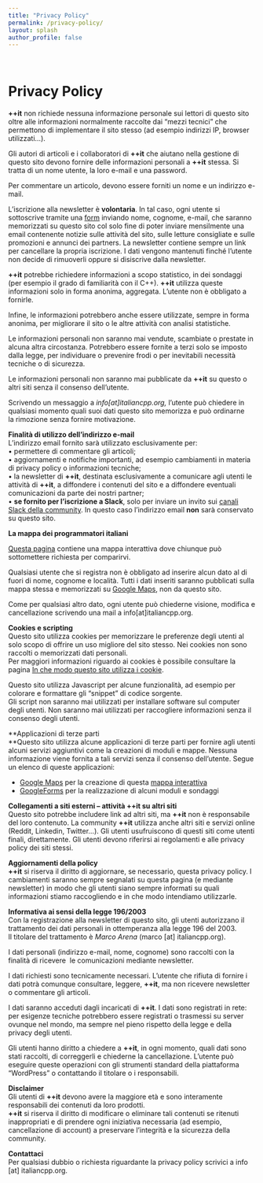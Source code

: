 ```yaml
---
title: "Privacy Policy"
permalink: /privacy-policy/
layout: splash
author_profile: false
---
```


<br/>

# Privacy Policy

**++it** non richiede nessuna informazione personale sui lettori di questo sito oltre alle informazioni normalmente raccolte dai “mezzi tecnici” che permettono di implementare il sito stesso (ad esempio indirizzi IP, browser utilizzati…).

Gli autori di articoli e i collaboratori di **++it** che aiutano nella gestione di questo sito devono fornire delle informazioni personali a **++it** stessa. Si tratta di un nome utente, la loro e-mail e una password.

Per commentare un articolo, devono essere forniti un nome e un indirizzo e-mail.

L’iscrizione alla newsletter è **volontaria**. In tal caso, ogni utente si sottoscrive tramite una [form](http://italiancpp.org/newsletter) inviando nome, cognome, e-mail, che saranno memorizzati su questo sito col solo fine di poter inviare mensilmente una email contenente notizie sulle attività del sito, sulle letture consigliate e sulle promozioni e annunci dei partners. La newsletter contiene sempre un link per cancellare la propria iscrizione. I dati vengono mantenuti finché l’utente non decide di rimuoverli oppure si disiscrive dalla newsletter.

**++it** potrebbe richiedere informazioni a scopo statistico, in dei sondaggi (per esempio il grado di familiarità con il C++). **++it** utilizza queste informazioni solo in forma anonima, aggregata. L’utente non è obbligato a fornirle.

Infine, le informazioni potrebbero anche essere utilizzate, sempre in forma anonima, per migliorare il sito o le altre attività con analisi statistiche.

Le informazioni personali non saranno mai vendute, scambiate o prestate in alcuna altra circostanza. Potrebbero essere fornite a terzi solo se imposto dalla legge, per individuare o prevenire frodi o per inevitabili necessità tecniche o di sicurezza.

Le informazioni personali non saranno mai pubblicate da **++it** su questo o altri siti senza il consenso dell’utente.

Scrivendo un messaggio a _info\[at\]italiancpp.org,_ l’utente può chiedere in qualsiasi momento quali suoi dati questo sito memorizza e può ordinarne la rimozione senza fornire motivazione.

**Finalità di utilizzo dell’indirizzo e-mail**  
L’indirizzo email fornito sarà utilizzato esclusivamente per:  
• permettere di commentare gli articoli;  
• aggiornamenti e notifiche importanti, ad esempio cambiamenti in materia di privacy policy o informazioni tecniche;  
• la newsletter di **++it**, destinata esclusivamente a comunicare agli utenti le attività di **++it**, a diffondere i contenuti del sito e a diffondere eventuali comunicazioni da parte dei nostri partner;  
• **se fornito per l’iscrizione a Slack**, solo per inviare un invito sui [canali Slack della community](https://italiancpp.slack.com). In questo caso l’indirizzo email **non** sarà conservato su questo sito.  

**La mappa dei programmatori italiani**

[Questa pagina](http://italiancpp.org/map) contiene una mappa interattiva dove chiunque può sottomettere richiesta per comparirvi.

Qualsiasi utente che si registra non è obbligato ad inserire alcun dato al di fuori di nome, cognome e località. Tutti i dati inseriti saranno pubblicati sulla mappa stessa e memorizzati su [Google Maps](http://maps.google.com), non da questo sito.

Come per qualsiasi altro dato, ogni utente può chiederne visione, modifica e cancellazione scrivendo una mail a info\[at\]italiancpp.org.

**Cookies e scripting**  
Questo sito utilizza cookies per memorizzare le preferenze degli utenti al solo scopo di offrire un uso migliore del sito stesso. Nei cookies non sono raccolti o memorizzati dati personali.  
Per maggiori informazioni riguardo ai cookies è possibile consultare la pagina [In che modo questo sito utilizza i cookie](cookie.html).

Questo sito utilizza Javascript per alcune funzionalità, ad esempio per colorare e formattare gli “snippet” di codice sorgente.  
Gli script non saranno mai utilizzati per installare software sul computer degli utenti. Non saranno mai utilizzati per raccogliere informazioni senza il consenso degli utenti.

**Applicazioni di terze parti  
**Questo sito utilizza alcune applicazioni di terze parti per fornire agli utenti alcuni servizi aggiuntivi come la creazioni di moduli e mappe. Nessuna informazione viene fornita a tali servizi senza il consenso dell’utente. Segue un elenco di queste applicazioni:

*   [Google Maps](https://maps.google.com) per la creazione di questa [mappa interattiva](map.html)
*   [GoogleForms](https://www.google.it/intl/it/forms/about/) per la realizzazione di alcuni moduli e sondaggi

**Collegamenti a siti esterni – attività ++it su altri siti**  
Questo sito potrebbe includere link ad altri siti, ma **++it** non è responsabile del loro contenuto. La community **++it** utilizza anche altri siti e servizi online (Reddit, Linkedin, Twitter…). Gli utenti usufruiscono di questi siti come utenti finali, direttamente. Gli utenti devono riferirsi ai regolamenti e alle privacy policy dei siti stessi.  

**Aggiornamenti della policy**  
**++it** si riserva il diritto di aggiornare, se necessario, questa privacy policy. I cambiamenti saranno sempre segnalati su questa pagina (e mediante newsletter) in modo che gli utenti siano sempre informati su quali informazioni stiamo raccogliendo e in che modo intendiamo utilizzarle.

**Informativa ai sensi della legge 196/2003**  
Con la registrazione alla newsletter di questo sito, gli utenti autorizzano il trattamento dei dati personali in ottemperanza alla legge 196 del 2003.  
Il titolare del trattamento è _Marco Arena_ (marco \[at\] italiancpp.org).

I dati personali (indirizzo e-mail, nome, cognome) sono raccolti con la finalità di ricevere  le comunicazioni mediante newsletter.

I dati richiesti sono tecnicamente necessari. L’utente che rifiuta di fornire i dati potrà comunque consultare, leggere, **++it**, ma non ricevere newsletter o commentare gli articoli.

I dati saranno acceduti dagli incaricati di **++it**. I dati sono registrati in rete: per esigenze tecniche potrebbero essere registrati o trasmessi su server ovunque nel mondo, ma sempre nel pieno rispetto della legge e della privacy degli utenti.

Gli utenti hanno diritto a chiedere a **++it**, in ogni momento, quali dati sono stati raccolti, di correggerli e chiederne la cancellazione. L’utente può eseguire queste operazioni con gli strumenti standard della piattaforma “WordPress” o contattando il titolare o i responsabili.

**Disclaimer**  
Gli utenti di **++it** devono avere la maggiore età e sono interamente responsabili dei contenuti da loro prodotti.  
**++it** si riserva il diritto di modificare o eliminare tali contenuti se ritenuti inappropriati e di prendere ogni iniziativa necessaria (ad esempio, cancellazione di account) a preservare l’integrità e la sicurezza della community.

**Contattaci**  
Per qualsiasi dubbio o richiesta riguardante la privacy policy scrivici a info \[at\] italiancpp.org.